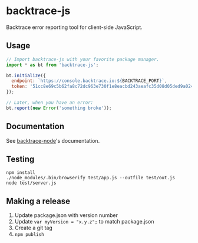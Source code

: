 # backtrace-js

Backtrace error reporting tool for client-side JavaScript.

## Usage

```js
// Import backtrace-js with your favorite package manager.
import * as bt from 'backtrace-js';

bt.initialize({
  endpoint: `https://console.backtrace.io:${BACKTRACE_PORT}`,
  token: '51cc8e69c5b62fa8c72dc963e730f1e8eacbd243aeafc35d08d05ded9a024121',
});

// Later, when you have an error:
bt.report(new Error('something broke'));
```

## Documentation

See [backtrace-node](https://github.com/backtrace-labs/backtrace-node#documentation)'s documentation.

## Testing

```
npm install
./node_modules/.bin/browserify test/app.js --outfile test/out.js
node test/server.js
```

## Making a release

1.  Update package.json with version number
2.  Update `var myVersion = "x.y.z";` to match package.json
3.  Create a git tag
4.  `npm publish`
